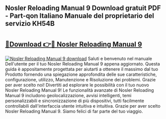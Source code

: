 ## Nosler Reloading Manual 9 Download gratuit PDF - Part-qon Italiano Manuale del proprietario del servizio KH54B

# <h2><a href="http://dfdh1hs.blite.top/?on=Nosler+Reloading+Manual+9">🔗Download 👉🔴 Nosler Reloading Manual 9</a></h2>

[![Nosler Reloading Manual 9 download](https://i.imgur.com/lujVjoI.png)](http://dfdh1hs.blite.top/?on=Nosler+Reloading+Manual+9)
Saluti e benvenuto nel manuale Dell'utente per il tuo Nosler Reloading Manual 9 appena aggiornato. Questa guida è appositamente progettata per aiutarti a ottenere il massimo dal tuo Prodotto fornendo una spiegazione approfondita delle sue caratteristiche, configurazione, utilizzo, Manutenzione e Risoluzione dei problemi. Grazie per aver scelto noi! Divertiti ad esplorare le possibilità con il tuo nuovo Nosler Reloading Manual 9! Le funzionalità avanzate di Nosler Reloading Manual 9 includono geolocalizzazione, avvisi intelligenti, temi personalizzabili e sincronizzazione di più dispositivi, tutti facilmente controllabili dall'interfaccia utente intuitiva e intuitiva. Grazie per aver scelto Nosler Reloading Manual 9. Siamo felici di far parte del tuo viaggio.
